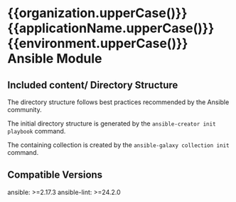 # {{organization.upperCase()}} {{applicationName.upperCase()}} {{environment.upperCase()}} Ansible Module

## Included content/ Directory Structure

The directory structure follows best practices recommended by the Ansible community. 

The initial directory structure is generated by the `ansible-creator init playbook` command.

The containing collection is created by the `ansible-galaxy collection init` command.

## Compatible Versions

ansible: >=2.17.3
ansible-lint: >=24.2.0
